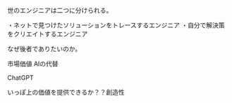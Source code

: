 世のエンジニアは二つに分けられる。


・ネットで見つけたソリューションをトレースするエンジニア
・自分で解決策をクリエイトするエンジニア

なぜ後者でありたいのか。

市場価値
AIの代替

ChatGPT

いっぽ上の価値を提供できるか？？創造性